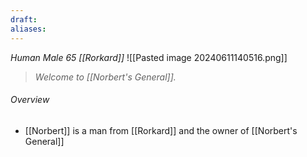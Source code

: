 ```yaml
---
draft: 
aliases:
---
```

*Human Male 65 [[Rorkard]]*
![[Pasted image 20240611140516.png]]
> *Welcome to [[Norbert's General]].*
###### Overview
- [[Norbert]] is a man from [[Rorkard]] and the owner of [[Norbert's General]]